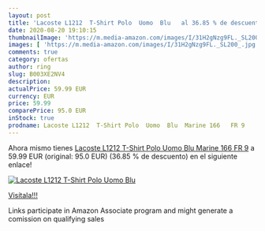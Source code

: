 ```yaml
---
layout: post
title: 'Lacoste L1212  T-Shirt Polo  Uomo  Blu   al 36.85 % de descuento'
date: 2020-08-20 19:10:15
thumbnailImage: 'https://m.media-amazon.com/images/I/31H2gNzg9FL._SL200_.jpg'
images: [ 'https://m.media-amazon.com/images/I/31H2gNzg9FL._SL200_.jpg' ]
comments: true
category: ofertas
author: ring
slug: B003XE2NV4
description:
actualPrice: 59.99 EUR
currency: EUR
price: 59.99
comparePrice: 95.0 EUR
inStock: true
prodname: Lacoste L1212  T-Shirt Polo  Uomo  Blu  Marine 166   FR 9
---
```


Ahora mismo tienes [Lacoste L1212  T-Shirt Polo  Uomo  Blu  Marine 166   FR 9](https://www.amazon.it/dp/B003XE2NV4/?tag=tolees00-21) a 59.99 EUR (original: 95.0 EUR) (36.85 %  de descuento) en el siguiente enlace!

[![Lacoste L1212  T-Shirt Polo  Uomo  Blu  ](https://m.media-amazon.com/images/I/31H2gNzg9FL._SL200_.jpg)](https://www.amazon.it/dp/B003XE2NV4/?tag=tolees00-21)

[Visítala!!!](https://www.amazon.it/dp/B003XE2NV4/?tag=tolees00-21)

Links participate in Amazon Associate program and might generate a comission on qualifying sales
